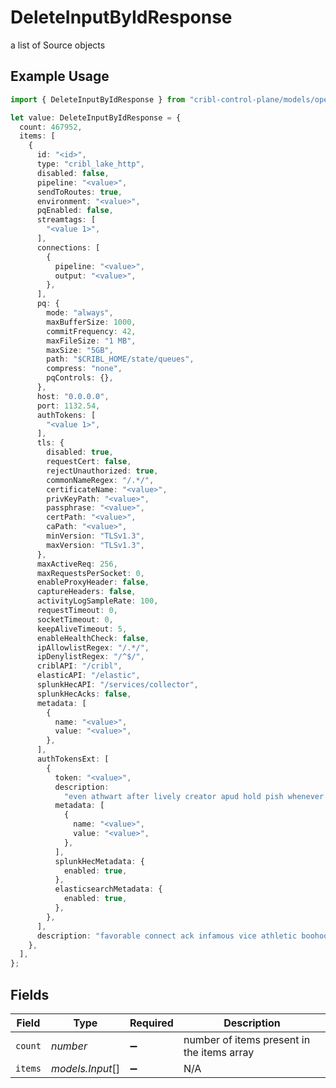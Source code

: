 # DeleteInputByIdResponse

a list of Source objects

## Example Usage

```typescript
import { DeleteInputByIdResponse } from "cribl-control-plane/models/operations";

let value: DeleteInputByIdResponse = {
  count: 467952,
  items: [
    {
      id: "<id>",
      type: "cribl_lake_http",
      disabled: false,
      pipeline: "<value>",
      sendToRoutes: true,
      environment: "<value>",
      pqEnabled: false,
      streamtags: [
        "<value 1>",
      ],
      connections: [
        {
          pipeline: "<value>",
          output: "<value>",
        },
      ],
      pq: {
        mode: "always",
        maxBufferSize: 1000,
        commitFrequency: 42,
        maxFileSize: "1 MB",
        maxSize: "5GB",
        path: "$CRIBL_HOME/state/queues",
        compress: "none",
        pqControls: {},
      },
      host: "0.0.0.0",
      port: 1132.54,
      authTokens: [
        "<value 1>",
      ],
      tls: {
        disabled: true,
        requestCert: false,
        rejectUnauthorized: true,
        commonNameRegex: "/.*/",
        certificateName: "<value>",
        privKeyPath: "<value>",
        passphrase: "<value>",
        certPath: "<value>",
        caPath: "<value>",
        minVersion: "TLSv1.3",
        maxVersion: "TLSv1.3",
      },
      maxActiveReq: 256,
      maxRequestsPerSocket: 0,
      enableProxyHeader: false,
      captureHeaders: false,
      activityLogSampleRate: 100,
      requestTimeout: 0,
      socketTimeout: 0,
      keepAliveTimeout: 5,
      enableHealthCheck: false,
      ipAllowlistRegex: "/.*/",
      ipDenylistRegex: "/^$/",
      criblAPI: "/cribl",
      elasticAPI: "/elastic",
      splunkHecAPI: "/services/collector",
      splunkHecAcks: false,
      metadata: [
        {
          name: "<value>",
          value: "<value>",
        },
      ],
      authTokensExt: [
        {
          token: "<value>",
          description:
            "even athwart after lively creator apud hold pish whenever woot",
          metadata: [
            {
              name: "<value>",
              value: "<value>",
            },
          ],
          splunkHecMetadata: {
            enabled: true,
          },
          elasticsearchMetadata: {
            enabled: true,
          },
        },
      ],
      description: "favorable connect ack infamous vice athletic boohoo",
    },
  ],
};
```

## Fields

| Field                                      | Type                                       | Required                                   | Description                                |
| ------------------------------------------ | ------------------------------------------ | ------------------------------------------ | ------------------------------------------ |
| `count`                                    | *number*                                   | :heavy_minus_sign:                         | number of items present in the items array |
| `items`                                    | *models.Input*[]                           | :heavy_minus_sign:                         | N/A                                        |